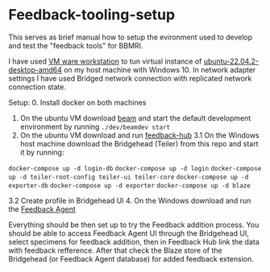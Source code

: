 # Feedback-tooling-setup

This serves as brief manual how to setup the evironment used to develop and test the "feedback tools" for BBMRI. 

I have used [VM ware workstation](https://www.vmware.com/products/workstation-player/workstation-player-evaluation.html) to tun virtual instance of [ubuntu-22.04.2-desktop-amd64](https://ubuntu.com/download/desktop) on my host machine with Windows 10. In network adapter settings I have used Bridged network connection with replicated network connection state.

Setup:
0. Install docker on both machines

1. On the ubuntu VM download [beam](https://github.com/samply/beam#development-environment) and start the default development environment by running `./dev/beamdev start`
2. On the ubuntu VM download and run [feedback-hub](https://github.com/AdamRepasky/feedback-hub)
3.1 On the Windows host machine download the Bridgehead (Teiler) from this repo and start it by running:

`docker-compose up -d login-db`
`docker-compose up -d login`
`docker-compose up -d teiler-root-config teiler-ui teiler-core`
`docker-compose up -d exporter-db`
`docker-compose up -d exporter`
`docker-compose up -d blaze`

3.2 Create profile in Bridgehead UI
4. On the Windows download and run the [Feedback Agent](https://github.com/AdamRepasky/feedback-agent)

Everything should be then set up to try the Feedback addition process.
You should be able to access Feedback Agent UI through the Bridgehead UI, select specimens for feedback addition, then in Feedback Hub link the data with feedback refference.
After that check the Blaze store of the Bridgehead (or Feedback Agent database) for added feedback extension.




